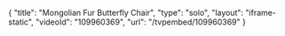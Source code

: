 {
    "title": "Mongolian Fur Butterfly Chair",
    "type": "solo",
    "layout": "iframe-static",
    "videoId": "109960369",
    "url": "\/tvpembed\/109960369"
}